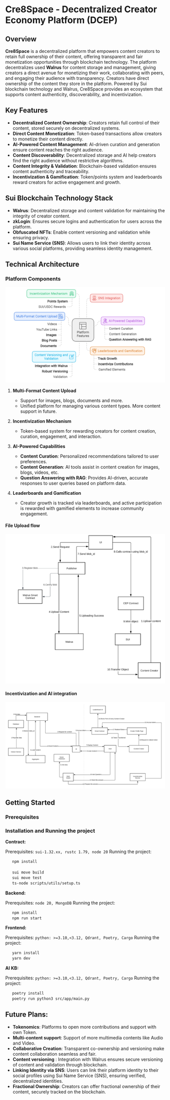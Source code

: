 # Cre8Space - Decentralized Creator Economy Platform (DCEP)

## Overview

**Cre8Space** is a decentralized platform that empowers content creators to retain full ownership of their content, offering transparent and fair monetization opportunities through blockchain technology. The platform decentralizes used **Walrus** for content storage and management, giving creators a direct avenue for monetizing their work, collaborating with peers, and engaging their audience with transparency. Creators have direct ownership of the content they store in the platform. Powered by Sui blockchain technology and Walrus, Cre8Space provides an ecosystem that supports content authenticity, discoverability, and incentivization.

## Key Features

- **Decentralized Content Ownership**: Creators retain full control of their content, stored securely on decentralized systems.
- **Direct Content Monetization**: Token-based transactions allow creators to monetize their content directly.
- **AI-Powered Content Management**: AI-driven curation and generation ensure content reaches the right audience.
- **Content Discoverability**: Decentralized storage and AI help creators find the right audience without restrictive algorithms.
- **Content Integrity & Validation**: Blockchain-based validation ensures content authenticity and traceability.
- **Incentivization & Gamification**: Token/points system and leaderboards reward creators for active engagement and growth.

## Sui Blockchain Technology Stack

- **Walrus**: Decentralized storage and content validation for maintaining the integrity of creator content.
- **zkLogin**: Ensures secure logins and authentication for users across the platform.
- **Obfuscated NFTs**: Enable content versioning and validation while ensuring privacy.
- **Sui Name Service (SNS)**: Allows users to link their identity across various social platforms, providing seamless identity management.

## Technical Architecture

### Platform Components
![Components in Cre8Space](./assets/flow.png)

1. **Multi-Format Content Upload**
   - Support for images, blogs, documents and more.
   - Unified platform for managing various content types. More content support in future.

2. **Incentivization Mechanism**
   - Token-based system for rewarding creators for content creation, curation, engagement, and interaction.
   
3. **AI-Powered Capabilities**
   - **Content Curation**: Personalized recommendations tailored to user preferences.
   - **Content Generation**: AI tools assist in content creation for images, blogs, videos, etc.
   - **Question Answering with RAG**: Provides AI-driven, accurate responses to user queries based on platform data.

4. **Leaderboards and Gamification**
   - Creator growth is tracked via leaderboards, and active participation is rewarded with gamified elements to increase community engagement.

#### File Upload flow
![File Upload Flow](./assets/upload.png)

#### Incentivization and AI integration
![Incentivization and AI](./assets/arch.png)

## Getting Started

### Prerequisites


### Installation and Running the project
**Contract:**

Prerequisites: `sui-1.32.xx, rustc 1.79, node 20`
Running the project:
```bash
   npm install

   sui move build
   sui move test
   ts-node scripts/utils/setup.ts
```

**Backend:**

Prerequisites: `node 20, MongoDB`
Running the project:
```bash
   npm install
   npm run start
```

**Frontend:**

Prerequisites: `python: >=3.10,<3.12, Qdrant, Poetry, Cargo`
Running the project:
```bash
   yarn install
   yarn dev 
```

**AI KB:**

Prerequisites: `python: >=3.10,<3.12, Qdrant, Poetry, Cargo`
Running the project:
```bash
   poetry install
   poetry run python3 src/app/main.py
```



## Future Plans:
- **Tokenomics**: Platforms to open more contributions and support with own Token.
- **Multi-content support**: Support of more multimedia contents like Audio and Video.
- **Collaborative Creation**: Transparent co-ownership and versioning make content collaboration seamless and fair.
- **Content versioning** : Integration with Walrus ensures secure versioning of content and validation through blockchain.
- **Linking Identity via SNS**: Users can link their platform identity to their social profiles using Sui Name Service (SNS), ensuring verified, decentralized identities.
- **Fractional Ownership**: Creators can offer fractional ownership of their content, securely tracked on the blockchain.
